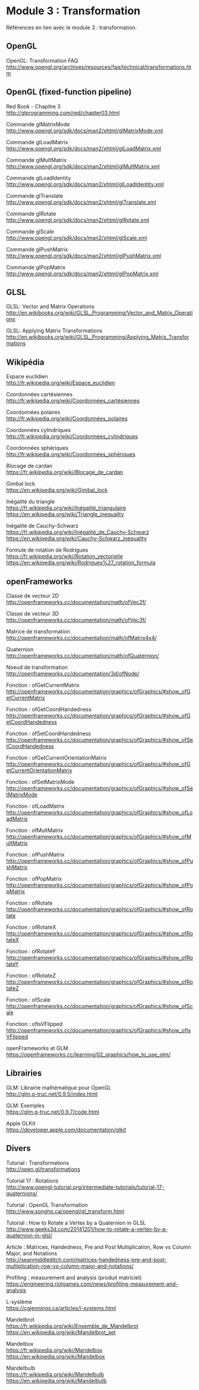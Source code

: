 # Module 3 : Transformation

Références en lien avec le module 3 : transformation.

## OpenGL

OpenGL: Transformation FAQ  
http://www.opengl.org/archives/resources/faq/technical/transformations.htm

##  OpenGL (fixed-function pipeline)

Red Book - Chapitre 3  
http://glprogramming.com/red/chapter03.html

Commande glMatrixMode  
http://www.opengl.org/sdk/docs/man2/xhtml/glMatrixMode.xml

Commande glLoadMatrix  
http://www.opengl.org/sdk/docs/man2/xhtml/glLoadMatrix.xml

Commande glMultMatrix  
http://www.opengl.org/sdk/docs/man2/xhtml/glMultMatrix.xml

Commande glLoadIdentity  
http://www.opengl.org/sdk/docs/man2/xhtml/glLoadIdentity.xml

Commande glTranslate  
http://www.opengl.org/sdk/docs/man2/xhtml/glTranslate.xml

Commande glRotate  
http://www.opengl.org/sdk/docs/man2/xhtml/glRotate.xml

Commande glScale  
http://www.opengl.org/sdk/docs/man2/xhtml/glScale.xml

Commande glPushMatrix  
http://www.opengl.org/sdk/docs/man2/xhtml/glPushMatrix.xml

Commande glPopMatrix  
http://www.opengl.org/sdk/docs/man2/xhtml/glPopMatrix.xml

## GLSL

GLSL: Vector and Matrix Operations  
http://en.wikibooks.org/wiki/GLSL_Programming/Vector_and_Matrix_Operations

GLSL: Applying Matrix Transformations  
http://en.wikibooks.org/wiki/GLSL_Programming/Applying_Matrix_Transformations

## Wikipédia

Espace euclidien  
http://fr.wikipedia.org/wiki/Espace_euclidien

Coordonnées cartésiennes  
http://fr.wikipedia.org/wiki/Coordonnées_cartésiennes

Coordonnées polaires  
http://fr.wikipedia.org/wiki/Coordonnées_polaires

Coordonnées cylindriques  
http://fr.wikipedia.org/wiki/Coordonnées_cylindriques

Coordonnées sphériques  
http://fr.wikipedia.org/wiki/Coordonnées_sphériques

Blocage de cardan  
https://fr.wikipedia.org/wiki/Blocage_de_cardan

Gimbal lock  
https://en.wikipedia.org/wiki/Gimbal_lock

Inégalité du triangle  
https://fr.wikipedia.org/wiki/Inégalité_triangulaire  
https://en.wikipedia.org/wiki/Triangle_inequality

Inégalité de Cauchy-Schwarz
https://fr.wikipedia.org/wiki/Inégalité_de_Cauchy-Schwarz  
https://en.wikipedia.org/wiki/Cauchy–Schwarz_inequality

Formule de rotation de Rodrigues  
https://fr.wikipedia.org/wiki/Rotation_vectorielle  
https://en.wikipedia.org/wiki/Rodrigues%27_rotation_formula

## openFrameworks

Classe de vecteur 2D  
http://openframeworks.cc/documentation/math/ofVec2f/

Classe de vecteur 3D  
http://openframeworks.cc/documentation/math/ofVec3f/

Matrice de transformation  
http://openframeworks.cc/documentation/math/ofMatrix4x4/

Quaternion  
http://openframeworks.cc/documentation/math/ofQuaternion/

Noeud de transformation  
http://openframeworks.cc/documentation/3d/ofNode/

Fonction : ofGetCurrentMatrix  
http://openframeworks.cc/documentation/graphics/ofGraphics/#show_ofGetCurrentMatrix

Fonction : ofGetCoordHandedness  
http://openframeworks.cc/documentation/graphics/ofGraphics/#show_ofGetCoordHandedness

Fonction : ofSetCoordHandedness  
http://openframeworks.cc/documentation/graphics/ofGraphics/#show_ofSetCoordHandedness

Fonction : ofGetCurrentOrientationMatrix  
http://openframeworks.cc/documentation/graphics/ofGraphics/#show_ofGetCurrentOrientationMatrix

Fonction : ofSetMatrixMode  
http://openframeworks.cc/documentation/graphics/ofGraphics/#show_ofSetMatrixMode

Fonction : ofLoadMatrix  
http://openframeworks.cc/documentation/graphics/ofGraphics/#show_ofLoadMatrix

Fonction : ofMultMatrix  
http://openframeworks.cc/documentation/graphics/ofGraphics/#show_ofMultMatrix

Fonction : ofPushMatrix  
http://openframeworks.cc/documentation/graphics/ofGraphics/#show_ofPushMatrix

Fonction : ofPopMatrix  
http://openframeworks.cc/documentation/graphics/ofGraphics/#show_ofPopMatrix

Fonction : ofRotate  
http://openframeworks.cc/documentation/graphics/ofGraphics/#show_ofRotate

Fonction : ofRotateX  
http://openframeworks.cc/documentation/graphics/ofGraphics/#show_ofRotateX

Fonction : ofRotateY  
http://openframeworks.cc/documentation/graphics/ofGraphics/#show_ofRotateY

Fonction : ofRotateZ  
http://openframeworks.cc/documentation/graphics/ofGraphics/#show_ofRotateZ

Fonction : ofScale  
http://openframeworks.cc/documentation/graphics/ofGraphics/#show_ofScale

Fonction : ofIsVFlipped  
http://openframeworks.cc/documentation/graphics/ofGraphics/#show_ofIsVFlipped

openFrameworks et GLM  
https://openframeworks.cc/learning/02_graphics/how_to_use_glm/

## Librairies

GLM: Librairie mathématique pour OpenGL  
http://glm.g-truc.net/0.9.5/index.html

GLM: Exemples  
https://glm.g-truc.net/0.9.7/code.html

Apple GLKit  
https://developer.apple.com/documentation/glkit

## Divers

Tutorial : Transformations  
http://open.gl/transformations

Tutorial 17 : Rotations  
http://www.opengl-tutorial.org/intermediate-tutorials/tutorial-17-quaternions/

Tutorial : OpenGL Transformation  
http://www.songho.ca/opengl/gl_transform.html

Tutorial : How to Rotate a Vertex by a Quaternion in GLSL  
http://www.geeks3d.com/20141201/how-to-rotate-a-vertex-by-a-quaternion-in-glsl/

Article : Matrices, Handedness, Pre and Post Multiplication, Row vs Column Major, and Notations  
http://seanmiddleditch.com/matrices-handedness-pre-and-post-multiplication-row-vs-column-major-and-notations/

Profiling : measurement and analysis (produit matriciel)  
https://engineering.riotgames.com/news/profiling-measurement-and-analysis

L-système  
https://cgjennings.ca/articles/l-systems.html

Mandelbrot  
https://fr.wikipedia.org/wiki/Ensemble_de_Mandelbrot
https://en.wikipedia.org/wiki/Mandelbrot_set

Mandelbox  
https://fr.wikipedia.org/wiki/Mandelbox
https://en.wikipedia.org/wiki/Mandelbox

Mandelbulb  
https://fr.wikipedia.org/wiki/Mandelbulb
https://en.wikipedia.org/wiki/Mandelbulb

